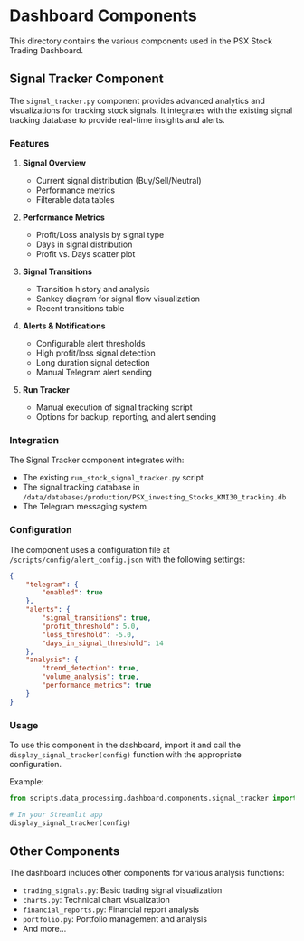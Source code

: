 # Dashboard Components

This directory contains the various components used in the PSX Stock Trading Dashboard.

## Signal Tracker Component

The `signal_tracker.py` component provides advanced analytics and visualizations for tracking stock signals. It integrates with the existing signal tracking database to provide real-time insights and alerts.

### Features

1. **Signal Overview**
   - Current signal distribution (Buy/Sell/Neutral)
   - Performance metrics
   - Filterable data tables

2. **Performance Metrics**
   - Profit/Loss analysis by signal type
   - Days in signal distribution
   - Profit vs. Days scatter plot

3. **Signal Transitions**
   - Transition history and analysis
   - Sankey diagram for signal flow visualization
   - Recent transitions table

4. **Alerts & Notifications**
   - Configurable alert thresholds
   - High profit/loss signal detection
   - Long duration signal detection
   - Manual Telegram alert sending

5. **Run Tracker**
   - Manual execution of signal tracking script
   - Options for backup, reporting, and alert sending

### Integration

The Signal Tracker component integrates with:
- The existing `run_stock_signal_tracker.py` script
- The signal tracking database in `/data/databases/production/PSX_investing_Stocks_KMI30_tracking.db`
- The Telegram messaging system

### Configuration

The component uses a configuration file at `/scripts/config/alert_config.json` with the following settings:

```json
{
    "telegram": {
        "enabled": true
    },
    "alerts": {
        "signal_transitions": true,
        "profit_threshold": 5.0,
        "loss_threshold": -5.0,
        "days_in_signal_threshold": 14
    },
    "analysis": {
        "trend_detection": true,
        "volume_analysis": true,
        "performance_metrics": true
    }
}
```

### Usage

To use this component in the dashboard, import it and call the `display_signal_tracker(config)` function with the appropriate configuration.

Example:
```python
from scripts.data_processing.dashboard.components.signal_tracker import display_signal_tracker

# In your Streamlit app
display_signal_tracker(config)
```

## Other Components

The dashboard includes other components for various analysis functions:
- `trading_signals.py`: Basic trading signal visualization
- `charts.py`: Technical chart visualization
- `financial_reports.py`: Financial report analysis
- `portfolio.py`: Portfolio management and analysis
- And more... 